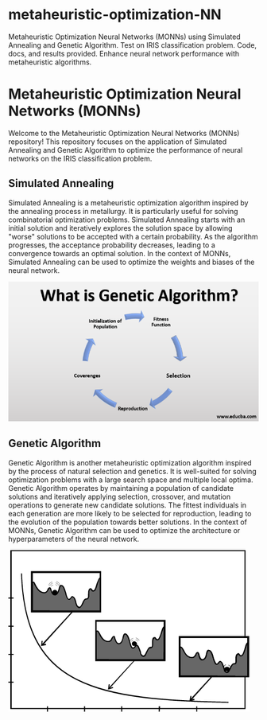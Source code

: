 # metaheuristic-optimization-NN
Metaheuristic Optimization Neural Networks (MONNs) using Simulated Annealing and Genetic Algorithm. Test on IRIS classification problem. Code, docs, and results provided. Enhance neural network performance with metaheuristic algorithms.

# Metaheuristic Optimization Neural Networks (MONNs)

Welcome to the Metaheuristic Optimization Neural Networks (MONNs) repository! This repository focuses on the application of Simulated Annealing and Genetic Algorithm to optimize the performance of neural networks on the IRIS classification problem.

## Simulated Annealing

Simulated Annealing is a metaheuristic optimization algorithm inspired by the annealing process in metallurgy. It is particularly useful for solving combinatorial optimization problems. Simulated Annealing starts with an initial solution and iteratively explores the solution space by allowing "worse" solutions to be accepted with a certain probability. As the algorithm progresses, the acceptance probability decreases, leading to a convergence towards an optimal solution. In the context of MONNs, Simulated Annealing can be used to optimize the weights and biases of the neural network.

![image7-1024x502](https://raw.githubusercontent.com/peyman-paknezhad/metaheuristic-optimization-NN/main/pic/Genetic-Algorithm.png)

## Genetic Algorithm

Genetic Algorithm is another metaheuristic optimization algorithm inspired by the process of natural selection and genetics. It is well-suited for solving optimization problems with a large search space and multiple local optima. Genetic Algorithm operates by maintaining a population of candidate solutions and iteratively applying selection, crossover, and mutation operations to generate new candidate solutions. The fittest individuals in each generation are more likely to be selected for reproduction, leading to the evolution of the population towards better solutions. In the context of MONNs, Genetic Algorithm can be used to optimize the architecture or hyperparameters of the neural network.

![What-is-Genetic-Algorithm](https://raw.githubusercontent.com/peyman-paknezhad/metaheuristic-optimization-NN/main/pic/simulated-annealing.png)
